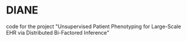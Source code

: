 # DIANE
code for the project "Unsupervised Patient Phenotyping for Large-Scale EHR via Distributed Bi-Factored Inference"
